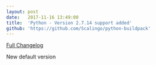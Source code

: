 ```yaml
---
layout:	post
date:	2017-11-16 13:49:00
title:	'Python - Version 2.7.14 support added'
github: 'https://github.com/Scalingo/python-buildpack'
---
```


[Full Changelog](https://raw.githubusercontent.com/python/cpython/84471935ed2f62b8c5758fd544c7d37076fe0fa5/Misc/NEWS)

New default version
